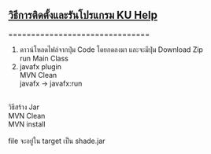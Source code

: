 <h2><ins>วิธีการติดตั้งและรันโปรแกรม KU Help</ins><br></h2>

===============================
1. ดาวน์โหลดไฟล์จากปุ่ม Code โดยกดลงมา และจะมีปุ่ม Download Zip<br>
run Main Class
2. javafx plugin<br>
MVN Clean<br>
javafx -> javafx:run<br><br>

วิธีสร้าง Jar<br>
MVN Clean<br>
MVN install<br><br>
file จะอยู่ใน target เป็น shade.jar 



